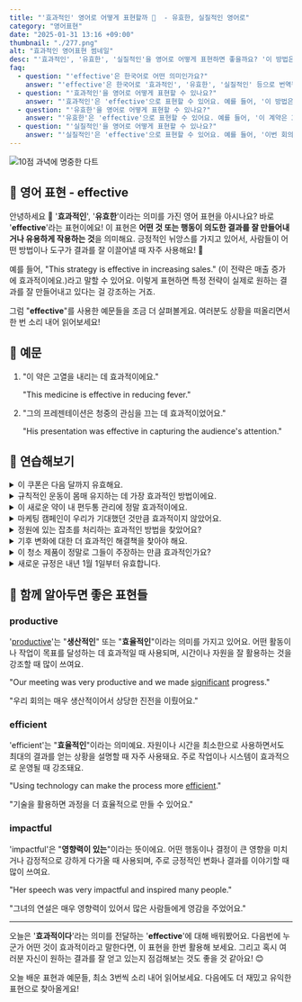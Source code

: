 ```yaml
---
title: "'효과적인' 영어로 어떻게 표현할까 🎯  - 유효한, 실질적인 영어로"
category: "영어표현"
date: "2025-01-31 13:16 +09:00"
thumbnail: "./277.png"
alt: "효과적인 영어표현 썸네일"
desc: "'효과적인', '유효한', '실질적인'을 영어로 어떻게 표현하면 좋을까요? '이 방법은 정말 효과적이야', '이 계약은 3개월 동안 유효해' 등을 영어로 표현하는 법을 배워봅시다. 다양한 예문을 통해서 연습하고 본인의 표현으로 만들어 보세요."
faq:
  - question: "'effective'은 한국어로 어떤 의미인가요?"
    answer: "'effective'은 한국어로 '효과적인', '유효한', '실질적인' 등으로 번역될 수 있습니다. 어떤 것이 목표를 달성하거나 원하는 결과를 가져오는 데 성공적일 때 사용됩니다."
  - question: "'효과적인'을 영어로 어떻게 표현할 수 있나요?"
    answer: "'효과적인'은 'effective'으로 표현할 수 있어요. 예를 들어, '이 방법은 정말 효과적이야'는 'This method is really effective'로 말할 수 있어요."
  - question: "'유효한'을 영어로 어떻게 표현할 수 있나요?"
    answer: "'유효한'은 'effective'으로 표현할 수 있어요. 예를 들어, '이 계약은 3개월 동안 유효해'는 'This contract is effective for three months'로 말할 수 있어요."
  - question: "'실질적인'을 영어로 어떻게 표현할 수 있나요?"
    answer: "'실질적인'은 'effective'으로 표현할 수 있어요. 예를 들어, '이번 회의는 실질적인 논의가 있었어'는 'The meeting had effective discussions'로 표현할 수 있어요."
---
```


![10점 과녁에 명중한 다트](./277-1.jpg)

## 🌟 영어 표현 - effective

안녕하세요 👋 '**효과적인**', '**유효한**'이라는 의미를 가진 영어 표현을 아시나요? 바로 '**effective**'라는 표현이에요! 이 표현은 **어떤 것 또는 행동이 의도한 결과를 잘 만들어내거나 유용하게 작용하는 것**을 의미해요. 긍정적인 뉘앙스를 가지고 있어서, 사람들이 어떤 방법이나 도구가 결과를 잘 이끌어낼 때 자주 사용해요! 🚀

예를 들어, "This strategy is effective in increasing sales." (이 전략은 매출 증가에 효과적이에요.)라고 말할 수 있어요. 이렇게 표현하면 특정 전략이 실제로 원하는 결과를 잘 만들어내고 있다는 걸 강조하는 거죠.

<script async src="https://pagead2.googlesyndication.com/pagead/js/adsbygoogle.js?client=ca-pub-1465612013356152"
     crossorigin="anonymous"></script>
<!-- engple-horizontal-ad -->

<ins class="adsbygoogle"
     style="display:block"
     data-ad-client="ca-pub-1465612013356152"
     data-ad-slot="2106896038"
     data-ad-format="auto"
     data-full-width-responsive="true"></ins>

<script>
     (adsbygoogle = window.adsbygoogle || []).push({});
</script>

그럼 "**effective**"를 사용한 예문들을 조금 더 살펴볼게요. 여러분도 상황을 떠올리면서 한 번 소리 내어 읽어보세요!

## 📖 예문

1. "이 약은 고열을 내리는 데 효과적이에요."

   "This medicine is effective in reducing fever."

2. "그의 프레젠테이션은 청중의 관심을 끄는 데 효과적이었어요."

   "His presentation was effective in capturing the audience's attention."

## 💬 연습해보기

<details>
<summary>이 쿠폰은 다음 달까지 유효해요.</summary>
<span>This coupon is effective until the end of next month.</span>
</details>

<details>
<summary>규칙적인 운동이 몸매 유지하는 데 가장 효과적인 방법이에요.</summary>
<span>Regular exercise is the most effective way to <a href="/blog/in-english/119.stay/">stay in shape</a>.</span>
</details>

<details>
<summary>이 새로운 약이 내 편두통 관리에 정말 효과적이에요.</summary>
<span>This new medication has been really effective in managing my migraines.</span>
</details>

<details>
<summary>마케팅 캠페인이 우리가 기대했던 것만큼 효과적이지 않았어요.</summary>
<span>The marketing campaign wasn't as effective as we hoped it would be.</span>
</details>

<details>
<summary>정원에 있는 잡초를 처리하는 효과적인 방법을 찾았어요?</summary>
<span>Have you found an effective way to deal with those weeds in your garden?</span>
</details>

<details>
<summary>기후 변화에 대한 더 효과적인 해결책을 찾아야 해요.</summary>
<span>We need to <a href="/blog/아이디어를-생각하다-영어표현/">come up with</a> more effective solutions to climate change.</span>
</details>

<details>
<summary>이 청소 제품이 정말로 그들이 주장하는 만큼 효과적인가요?</summary>
<span>Is this cleaning product really as effective as they claim?</span>
</details>

<details>
<summary>새로운 규정은 내년 1월 1일부터 유효합니다.</summary>
<span>The new regulations will be effective from January 1st next year.</span>
</details>

## 🤝 함께 알아두면 좋은 표현들

### productive

'[productive](/blog/in-english/287.productive/)'는 "**생산적인**" 또는 "**효율적인**"이라는 의미를 가지고 있어요. 어떤 활동이나 작업이 목표를 달성하는 데 효과적일 때 사용되며, 시간이나 자원을 잘 활용하는 것을 강조할 때 많이 쓰여요.

"Our meeting was very productive and we made [significant](/blog/in-english/285.significant/) progress."

"우리 회의는 매우 생산적이어서 상당한 진전을 이뤘어요."

### efficient

'efficient'는 "**효율적인**"이라는 의미예요. 자원이나 시간을 최소한으로 사용하면서도 최대의 결과를 얻는 상황을 설명할 때 자주 사용돼요. 주로 작업이나 시스템이 효과적으로 운영될 때 강조돼요.

"Using technology can make the process more [efficient](/blog/in-english/286.efficient/)."

"기술을 활용하면 과정을 더 효율적으로 만들 수 있어요."

### impactful

'impactful'은 "**영향력이 있는**"이라는 뜻이에요. 어떤 행동이나 결정이 큰 영향을 미치거나 감정적으로 강하게 다가올 때 사용되며, 주로 긍정적인 변화나 결과를 이야기할 때 많이 쓰여요.

"Her speech was very impactful and inspired many people."

"그녀의 연설은 매우 영향력이 있어서 많은 사람들에게 영감을 주었어요."

---

오늘은 '**효과적이다**'라는 의미를 전달하는 '**effective**'에 대해 배워봤어요. 다음번에 누군가 어떤 것이 효과적이라고 말한다면, 이 표현을 한번 활용해 보세요. 그리고 혹시 여러분 자신이 원하는 결과를 잘 얻고 있는지 점검해보는 것도 좋을 것 같아요! 😊

오늘 배운 표현과 예문들, 최소 3번씩 소리 내어 읽어보세요. 다음에도 더 재밌고 유익한 표현으로 찾아올게요!
